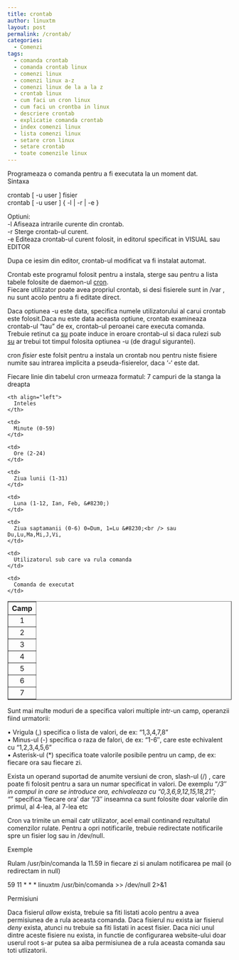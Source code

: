 ```yaml
---
title: crontab
author: linuxtm
layout: post
permalink: /crontab/
categories:
  - Comenzi
tags:
  - comanda crontab
  - comanda crontab linux
  - comenzi linux
  - comenzi linux a-z
  - comenzi linux de la a la z
  - crontab linux
  - cum faci un cron linux
  - cum faci un crontba in linux
  - descriere crontab
  - explicatie comanda crontab
  - index comenzi linux
  - lista comenzi linux
  - setare cron linux
  - setare crontab
  - toate comenzile linux
---
```

Programeaza o comanda pentru a fi executata la un moment dat.  
Sintaxa

crontab [ -u user ] fisier  
crontab [ -u user ] { -l | -r | -e }

Optiuni:  
-l Afiseaza intrarile curente din crontab.  
-r Sterge crontab-ul curent.  
-e Editeaza crontab-ul curent folosit, in editorul specificat in VISUAL sau EDITOR

Dupa ce iesim din editor, crontab-ul modificat va fi instalat automat.

Crontab este programul folosit pentru a instala, sterge sau pentru a lista tabele folosite de daemon-ul [cron][1].  
Fiecare utilizator poate avea propriul crontab, si desi fisierele sunt in /var , nu sunt acolo pentru a fi editate direct.

Daca optiunea -u este data, specifica numele utilizatorului al carui crontab este folosit.Daca nu este data aceasta optiune, crontab examineaza crontab-ul &#8220;tau&#8221; de ex, crontab-ul peroanei care executa comanda.  
Trebuie retinut ca [su][2] poate induce in eroare crontab-ul si daca rulezi sub [su][2] ar trebui tot timpul folosita optiunea -u (de dragul sigurantei).

cron *fisier* este folsit pentru a instala un crontab nou pentru niste fisiere numite sau intrarea implicita a pseuda-fisierelor, daca &#8216;-&#8216; este dat.

Fiecare linie din tabelul cron urmeaza formatul: 7 campuri de la stanga la dreapta

<table border="1" cellspacing="0" cellpadding="5">
  <tr>
    <th align="left">
      Camp
    </th>
    
    <th align="left">
      Inteles
    </th>
  </tr>
  
  <tr>
    <td align="center" width="30">
      1
    </td>
    
    <td>
      Minute (0-59)
    </td>
  </tr>
  
  <tr>
    <td align="center">
      2
    </td>
    
    <td>
      Ore (2-24)
    </td>
  </tr>
  
  <tr>
    <td align="center">
      3
    </td>
    
    <td>
      Ziua lunii (1-31)
    </td>
  </tr>
  
  <tr>
    <td align="center">
      4
    </td>
    
    <td>
      Luna (1-12, Ian, Feb, &#8230;)
    </td>
  </tr>
  
  <tr>
    <td align="center">
      5
    </td>
    
    <td>
      Ziua saptamanii (0-6) 0=Dum, 1=Lu &#8230;<br /> sau Du,Lu,Ma,Mi,J,Vi,
    </td>
  </tr>
  
  <tr>
    <td align="center">
      6
    </td>
    
    <td>
      Utilizatorul sub care va rula comanda
    </td>
  </tr>
  
  <tr>
    <td align="center">
      7
    </td>
    
    <td>
      Comanda de executat
    </td>
  </tr>
</table>

Sunt mai multe moduri de a specifica valori multiple intr-un camp, operanzii fiind urmatorii:

• Vrigula (,) specifica o lista de valori, de ex: &#8220;1,3,4,7,8&#8221;  
• Minus-ul (-) specifica o raza de falori, de ex: &#8220;1-6&#8243;, care este echivalent cu &#8220;1,2,3,4,5,6&#8221;  
• Asterisk-ul (*) specifica toate valorile posibile pentru un camp, de ex: fiecare ora sau fiecare zi.

Exista un operand suportad de anumite versiuni de cron, slash-ul (/) , care poate fi folosit pentru a sara un numar specificat in valori. De exemplu &#8220;*/3&#8243; in campul in care se introduce ora, echivaleaza cu &#8220;0,3,6,9,12,15,18,21&#8221;;  
&#8220;*&#8221; specifica &#8216;fiecare ora&#8217; dar &#8220;/3&#8243; inseamna ca sunt folosite doar valorile din primul, al 4-lea, al 7-lea etc

Cron va trimite un email catr utilizator, acel email continand rezultatul comenzilor rulate. Pentru a opri notificarile, trebuie redirectate notificarile spre un fisier log sau in /dev/null.

Exemple

Rulam /usr/bin/comanda la 11.59 in fiecare zi si anulam notificarea pe mail (o redirectam in null)

59 11 \* \* * linuxtm /usr/bin/comanda >> /dev/null 2>&1

Permisiuni

Daca fisierul *allow* exista, trebuie sa fiti listati acolo pentru a avea permisiunea de a rula aceasta comanda. Daca fisierul nu exista iar fisierul *deny* exista, atunci nu trebuie sa fiti listati in acest fisier. Daca nici unul dintre aceste fisiere nu exista, in functie de configurarea website-ului doar userul root s-ar putea sa aiba permisiunea de a rula aceasta comanda sau toti utlizatorii.

 [1]: http://linuxtm.to/cron
 [2]: http://linuxtm.ro/su